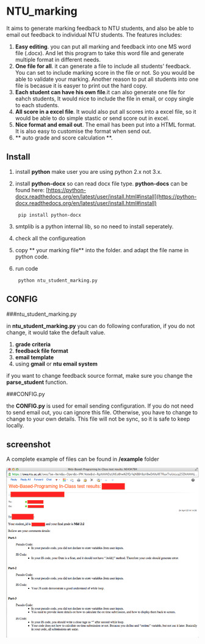NTU_marking
===========
It aims to generate marking feedback to NTU students, and also be able to email out feedback to individual NTU students. The features includes:

1. **Easy editing**. you can put all marking and feedback into one MS word file (.docx). And let this program to take this word file and generate multiple format in different needs. 
2. **One file for all**. it can generate a file to include all students' feedback. You can set to include marking score in the file or not. So you would be able to validate your marking. Another reason to put all students into one file is becasue it is easyer to print out the hard copy. 
3. **Each student can have his own file**.it can also generate one file for eahch students, It would nice to include the file in email, or copy single to each students. 
4. **All score in a excel file**. It would also put all scores into a excel file, so it would be able to do simple stastic or send score out in excel. 
5. **Nice format and email out**. The email has been put into a HTML format. It is also easy to customise the format when send out. 
6. ** auto grade and score calculation **. 

## Install

1. install **python** make user you are using python 2.x not 3.x.
2. install **python-docx** so can read docx file type. **python-docs** can be found here: [https://python-docx.readthedocs.org/en/latest/user/install.html#install](https://python-docx.readthedocs.org/en/latest/user/install.html#install)

		pip install python-docx 
	
	
3. smtplib is a python internal lib, so no need to install seperately. 
4. check all the configureation
5. copy ** your marking file** into the folder. and adapt the file name in python code. 
6. run code

 		python ntu_student_marking.py



## CONFIG

###ntu_student_marking.py

in **ntu_student_marking.py** you can do following confuration, if you do not change, it would take the default value. 

1. **grade criteria**
2. **feedback file format**
3. **email template**
4. using **gmail** or **ntu email system** 

if you want to change feedback source format, make sure you change the **parse_student** function. 



###CONFIG.py

the **CONFIG.py** is used for email sending configuration. If you do not need to send email out, you can ignore this file. 
Otherwise, you have to change to change to your own details. This file will not be sync, so it is safe to keep locally. 
	

## screenshot

A complete example of files can be found in **/example** folder

![output email screenshot](./example/outout_email_screenshot.png)



